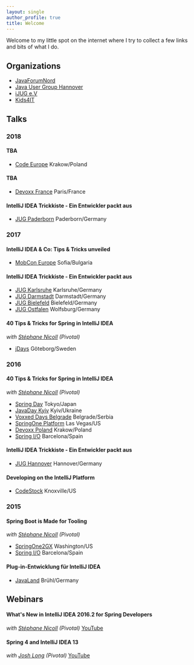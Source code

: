 ```yaml
---
layout: single
author_profile: true
title: Welcome
---
```


Welcome to my little spot on the internet where I try to collect a few links and bits of what I do.

## Organizations
* [JavaForumNord](http://javaforumnord.de)
* [Java User Group Hannover](http://www.jug-h.de)
* [iJUG e.V](http://ijug.eu/)
* [Kids4IT](https://www.kids4it.de/)


## Talks

### 2018

#### TBA
* [Code Europe](https://www.codeeurope.pl/en) Krakow/Poland

#### TBA
* [Devoxx France](http://devoxx.fr/) Paris/France

#### IntelliJ IDEA Trickkiste - Ein Entwickler packt aus
* [JUG Paderborn](https://jug-pb.gitlab.io/) Paderborn/Germany


### 2017

#### IntelliJ IDEA & Co: Tips & Tricks unveiled
* [MobCon Europe](https://mobcon.com/) Sofia/Bulgaria

#### IntelliJ IDEA Trickkiste - Ein Entwickler packt aus
* [JUG Karlsruhe](http://jug-karlsruhe.de/) Karlsruhe/Germany
* [JUG Darmstadt](https://www.jug-da.de/) Darmstadt/Germany
* [JUG Bielefeld](https://www.meetup.com/de-DE/Java-User-Group-Bielefeld/) Bielefeld/Germany
* [JUG Ostfalen](http://www.jug-ostfalen.de/) Wolfsburg/Germany

#### 40 Tips & Tricks for Spring in IntelliJ IDEA
_with [Stéphane Nicoll](http://twitter.com/snicoll) (Pivotal)_
* [jDays](http://www.jdays.se/) Göteborg/Sweden


### 2016

#### 40 Tips & Tricks for Spring in IntelliJ IDEA
_with [Stéphane Nicoll](http://twitter.com/snicoll) (Pivotal)_
* [Spring Day](http://springday2016.springframework.jp/) Tokyo/Japan
* [JavaDay Kyiv](http://javaday.org.ua/kyiv/) Kyiv/Ukraine
* [Voxxed Days Belgrade](http://belgrade.voxxeddays.com/) Belgrade/Serbia
* [SpringOne Platform](https://springoneplatform.io/) Las Vegas/US
* [Devoxx Poland](http://devoxx.pl/) Krakow/Poland
* [Spring I/O](http://springio.net) Barcelona/Spain

#### IntelliJ IDEA Trickkiste - Ein Entwickler packt aus
* [JUG Hannover](http://www.jug-h.de) Hannover/Germany

#### Developing on the IntelliJ Platform 
* [CodeStock](http://codestock.org/) Knoxville/US


### 2015

#### Spring Boot is Made for Tooling
_with [Stéphane Nicoll](http://twitter.com/snicoll) (Pivotal)_
* [SpringOne2GX](http://lanyrd.com/2015/springone-2gx/) Washington/US
* [Spring I/O](http://springio.net) Barcelona/Spain

#### Plug-in-Entwicklung für IntelliJ IDEA 
* [JavaLand](https://www.javaland.eu) Brühl/Germany


## Webinars

#### What's New in IntelliJ IDEA 2016.2 for Spring Developers
_with [Stéphane Nicoll](http://twitter.com/snicoll) (Pivotal)_
[YouTube](https://www.youtube.com/watch?v=Z9I59edQVuk)

#### Spring 4 and IntelliJ IDEA 13
_with [Josh Long](https://twitter.com/starbuxman) (Pivotal)_
[YouTube](https://www.youtube.com/watch?v=DOn1YS8Hx_Y)